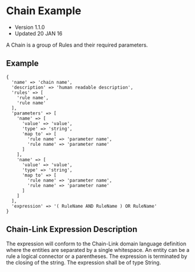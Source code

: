 # Chain Example
- Version 1.1.0
- Updated 20 JAN 16

A Chain is a group of Rules and their required parameters.

## Example

```
{
  'name' => 'chain name',
  'description' => 'human readable description',
  'rules' => [
    'rule name',
    'rule name'
  ],
  'parameters' => [
    'name' => [
      'value' => 'value',
      'type' => 'string',
      'map to' => [
        'rule name' => 'parameter name',
        'rule name' => 'parameter name'
      ]
    ],
    'name' => [
      'value' => 'value',
      'type' => 'string',
      'map to' => [
        'rule name' => 'parameter name',
        'rule name' => 'parameter name'
      ]
    ]
  ],
  'expression' => '( RuleName AND RuleName ) OR RuleName'
}
```

## Chain-Link Expression Description
The expression will conform to the Chain-Link domain language definition where the entities are separated by a single whitespace. An entity can be a rule a logical connector or a parentheses. The expression is terminated by the closing of the string. The expression shall be of type String.
